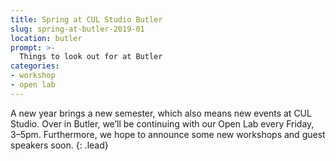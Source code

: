 ```yaml
---
title: Spring at CUL Studio Butler
slug: spring-at-butler-2019-01
location: butler
prompt: >-
  Things to look out for at Butler
categories:
- workshop
- open lab
---
```


A new year brings a new semester, which also means new events at CUL Studio.
Over in Butler, we’ll be continuing with our Open Lab every Friday, 3–5pm.
Furthermore, we hope to announce some new workshops and guest speakers soon.
{: .lead}
